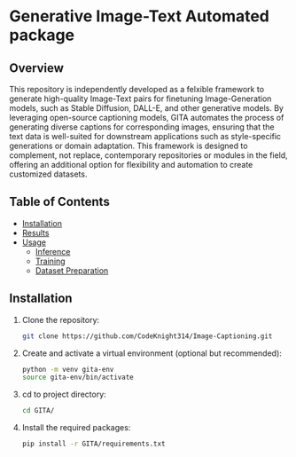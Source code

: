 # Generative Image-Text Automated package
## Overview
This repository is independently developed as a felxible framework to generate high-quality Image-Text pairs for finetuning Image-Generation models, such as Stable Diffusion, DALL-E, and other generative models. By leveraging open-source captioning models, GITA automates the process of generating diverse captions for corresponding images, ensuring that the text data is well-suited for downstream applications such as style-specific generations or domain adaptation. This framework is designed to complement, not replace, contemporary repositories or modules in the field, offering an additional option for flexibility and automation to create customized datasets.

## Table of Contents
- [Installation](#installation)
- [Results](#results)
- [Usage](#usage)
  - [Inference](#inference)
  - [Training](#training)
  - [Dataset Preparation](#dataset-preparation)

## Installation
1. Clone the repository:
    ```bash
    git clone https://github.com/CodeKnight314/Image-Captioning.git
    ```

2. Create and activate a virtual environment (optional but recommended):
    ```bash
    python -m venv gita-env
    source gita-env/bin/activate
    ```

3. cd to project directory: 
    ```bash 
    cd GITA/
    ```

4. Install the required packages:
    ```bash
    pip install -r GITA/requirements.txt
    ```
